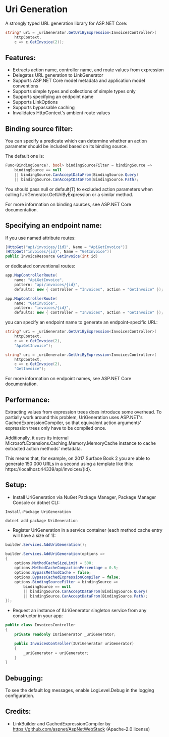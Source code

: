 # Uri Generation
A strongly typed URL generation library for ASP.NET Core:
```C#
string? uri = _uriGenerator.GetUriByExpression<InvoicesController>(
    httpContext,
    c => c.GetInvoice(2));
```

## Features:
- Extracts action name, controller name, and route values from expression
- Delegates URL generation to LinkGenerator
- Supports ASP.NET Core model metadata and application model conventions
- Supports simple types and collections of simple types only
- Supports specifying an endpoint name
- Supports LinkOptions
- Supports bypassable caching
- Invalidates HttpContext's ambient route values

## Binding source filter:
You can specify a predicate which can determine whether an action parameter should be included based on its binding source.

The default one is:
```C#
Func<BindingSource?, bool> bindingSourceFilter = bindingSource =>
    bindingSource == null
    || bindingSource.CanAcceptDataFrom(BindingSource.Query)
    || bindingSource.CanAcceptDataFrom(BindingSource.Path);
```
You should pass null or default(T) to excluded action parameters when calling IUriGenerator.GetUriByExpression or a similar method.

For more information on binding sources, see ASP.NET Core documentation.

## Specifying an endpoint name:
If you use named attribute routes:
```C#
[HttpGet("api/invoices/{id}", Name = "ApiGetInvoice")]
[HttpGet("invoices/{id}", Name = "GetInvoice")]
public InvoiceResource GetInvoice(int id)
```
or dedicated conventional routes:
```C#
app.MapControllerRoute(
    name: "ApiGetInvoice",
    pattern: "api/invoices/{id}",
    defaults: new { controller = "Invoices", action = "GetInvoice" });
```
```C#
app.MapControllerRoute(
    name: "GetInvoice",
    pattern: "invoices/{id}",
    defaults: new { controller = "Invoices", action = "GetInvoice" });
```
you can specify an endpoint name to generate an endpoint-specific URL:
```C#
string? uri = _uriGenerator.GetUriByExpression<InvoicesController>(
    httpContext,
    c => c.GetInvoice(2),
    "ApiGetInvoice");
```
```C#
string? uri = _uriGenerator.GetUriByExpression<InvoicesController>(
    httpContext,
    c => c.GetInvoice(2),
    "GetInvoice");
```
For more information on endpoint names, see ASP.NET Core documentation.

## Performance:
Extracting values from expression trees does introduce some overhead. To partially work around this problem, UriGeneration uses ASP.NET's CachedExpressionCompiler, so that equivalent action arguments' expression trees only have to be compiled once.

Additionally, it uses its internal Microsoft.Extensions.Caching.Memory.MemoryCache instance to cache extracted action methods' metadata.

This means that, for example, on 2017 Surface Book 2 you are able to generate 150 000 URLs in a second using a template like this: https://localhost:44339/api/invoices/{id}.

## Setup:
- Install UriGeneration via NuGet Package Manager, Package Manager Console or dotnet CLI:
```
Install-Package UriGeneration
```
```
dotnet add package UriGeneration
```
- Register UriGeneration in a service container (each method cache entry will have a size of 1):
```C#
builder.Services.AddUriGeneration();
```
```C#
builder.Services.AddUriGeneration(options =>
{
    options.MethodCacheSizeLimit = 500;
    options.MethodCacheCompactionPercentage = 0.5;    
    options.BypassMethodCache = false;
    options.BypassCachedExpressionCompiler = false;
    options.BindingSourceFilter = bindingSource =>
        bindingSource == null
        || bindingSource.CanAcceptDataFrom(BindingSource.Query)
        || bindingSource.CanAcceptDataFrom(BindingSource.Path);
});
```
- Request an instance of IUriGenerator singleton service from any constructor in your app:
```C#
public class InvoicesController
{
    private readonly IUriGenerator _uriGenerator;

    public InvoicesController(IUriGenerator uriGenerator)
    {
        _uriGenerator = uriGenerator;
    }
}
```

## Debugging:
To see the default log messages, enable LogLevel.Debug in the logging configuration.

## Credits:
- LinkBuilder and CachedExpressionCompiler by https://github.com/aspnet/AspNetWebStack (Apache-2.0 license)
